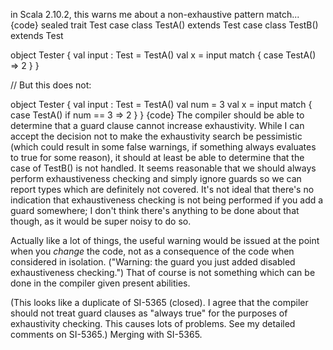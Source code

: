 in Scala 2.10.2, this warns me about a non-exhaustive pattern match...
{code}
sealed trait Test
case class TestA() extends Test
case class TestB() extends Test

object Tester {
  val input : Test = TestA()
  val x = input match {
    case TestA() => 2
  }
}

// But this does not:

object Tester {
  val input : Test = TestA()
  val num = 3
  val x = input match {
    case TestA() if num == 3 => 2
  }
}
{code}
The compiler should be able to determine that a guard clause cannot increase exhaustivity.  While I can accept the decision not to make the exhaustivity search be pessimistic (which could result in some false warnings, if something always evaluates to true for some reason), it should at least be able to determine that the case of TestB() is not handled.
It seems reasonable that we should always perform exhaustiveness checking and simply ignore guards so we can report types which are definitely not covered. It's not ideal that there's no indication that exhaustiveness checking is not being performed if you add a guard somewhere; I don't think there's anything to be done about that though, as it would be super noisy to do so.

Actually like a lot of things, the useful warning would be issued at the point when you *change* the code, not as a consequence of the code when considered in isolation. ("Warning: the guard you just added disabled exhaustiveness checking.") That of course is not something which can be done in the compiler given present abilities.

(This looks like a duplicate of SI-5365 (closed). I agree that the compiler should not treat guard clauses as "always true" for the purposes of exhaustivity checking. This causes lots of problems. See my detailed comments on SI-5365.)
Merging with SI-5365.
